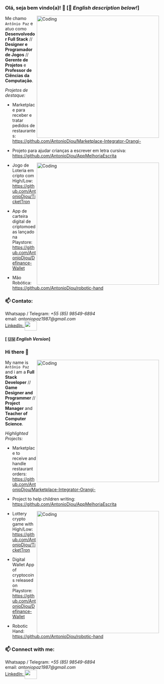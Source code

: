 ### Olá, seja bem vindo(a)! 👋 [🏴 <i>English description below!</i>]

<img align="right" alt="Coding" width="400" src="https://media2.giphy.com/media/z9Sd7xqSv9TA6JL7Pj/giphy.gif?cid=790b761195ad551b691e0c8a60d0bbfdda32d2eba8025afa&rid=giphy.gif&ct=g">


Me chamo `Antônio Paz` e atuo como <b>Desenvolvedor Full Stack</b> // <b>Designer e Programador de Jogos</b> // <b>Gerente de Projetos</b> e <b>Professor de Ciências da Computação</b>.

<i>Projetos de destaque:</i>

+ Marketplace para receber e tratar pedidos de restaurantes:
<br>https://github.com/AntonioDjou/Marketplace-Integrator-Orangi-</br>

+ Projeto para ajudar crianças a escrever em letra cursiva:
<br>https://github.com/AntonioDjou/AppMelhoriaEscrita

<img align="right" alt="Coding" width="400" src="https://media.giphy.com/media/yhA6mKFzgit8HzSaeb/giphy-downsized-large.gif">

+ Jogo de Loteria em cripto com High/Low:
<br>https://github.com/AntonioDjou/TicketTron</br>

+ App de carteira digital de criptomoedas lançado na Playstore:
<br>https://github.com/AntonioDjou/Definance-Wallet</br>

+ Mão Robótica:
<br>https://github.com/AntonioDjou/robotic-hand</br>

<h3 align="left">📫 Contato:</h3>
<p align="left">
<a>Whatsapp / Telegram: <i>+55 (85) 98549-6894</i></a>
<br>email: <i>antoniopaz1987@gmail.com</i></br>
<a href="https://www.linkedin.com/in/ant%C3%B4nio-paz-rodrigues-j%C3%BAnior-7b925110b/details/experience/" <a> LinkedIn: </a><img align="center" src="https://cdn.jsdelivr.net/npm/simple-icons@3.0.1/icons/linkedin.svg" alt="" height="30" width="40" /></a> 

</p><h4>[ 🇺🇲 <i>English Version</i>]</h4>

### Hi there 👋 

<img align="right" alt="Coding" width="400" src="https://media2.giphy.com/media/z9Sd7xqSv9TA6JL7Pj/giphy.gif?cid=790b761195ad551b691e0c8a60d0bbfdda32d2eba8025afa&rid=giphy.gif&ct=g">

My name is `Antônio Paz` and i am a <b>Full Stack Developer</b> // <b>Game Designer and Programmer</b> // <b>Project Manager</b> and <b>Teacher of Computer Science</b>.

<i>Highlighted Projects:</i>

+ Marketplace to receive and handle restaurant orders:
<br>https://github.com/AntonioDjou/Marketplace-Integrator-Orangi-</br>

+ Project to help children writing:
<br>https://github.com/AntonioDjou/AppMelhoriaEscrita

<img align="right" alt="Coding" width="400" src="https://media.giphy.com/media/yhA6mKFzgit8HzSaeb/giphy-downsized-large.gif">

+ Lottery crypto game with High/Low:
<br>https://github.com/AntonioDjou/TicketTron</br>

+ Digital Wallet App of cryptocoins released on Playstore:
<br>https://github.com/AntonioDjou/Definance-Wallet</br>

+ Robotic Hand:
<br>https://github.com/AntonioDjou/robotic-hand</br>

<h3 align="left">📫 Connect with me:</h3>
<p align="left">
<a>Whatsapp / Telegram: <i>+55 (85) 98549-6894</i></a>
<br>email: <i>antoniopaz1987@gmail.com</i></br>
<a href="https://www.linkedin.com/in/ant%C3%B4nio-paz-rodrigues-j%C3%BAnior-7b925110b/details/experience/" <a> LinkedIn: </a><img align="center" src="https://cdn.jsdelivr.net/npm/simple-icons@3.0.1/icons/linkedin.svg" alt="" height="30" width="40" /></a> 

</p>
